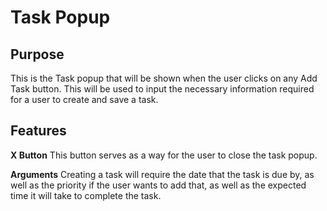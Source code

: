 # Task Popup

## Purpose

This is the Task popup that will be shown when the user clicks on any Add Task button. This will be used to input the necessary information required for a user to create and save a task.

## Features

**X Button**
This button serves as a way for the user to close the task popup.

**Arguments**
Creating a task will require the date that the task is due by, as well as the priority if the user wants to add that, as well as the expected time it will take to complete the task.
